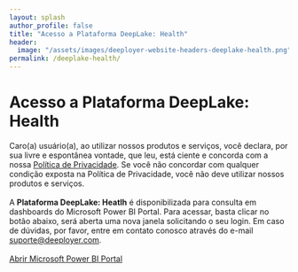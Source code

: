 ```yaml
---
layout: splash
author_profile: false
title: "Acesso a Plataforma DeepLake: Health"
header:
  image: "/assets/images/deeployer-website-headers-deeplake-health.png"
permalink: /deeplake-health/
---
```


# Acesso a Plataforma DeepLake: Health

Caro(a) usuário(a), ao utilizar nossos produtos e serviços, você declara, por sua livre e espontânea vontade, que leu, está ciente e concorda com a nossa <a href="https://www.iubenda.com/privacy-policy/12662037" class="iubenda-white no-brand iubenda-noiframe iubenda-embed iub-legal-only iubenda-noiframe " title="Política de Privacidade ">Política de Privacidade</a>. Se você não concordar com qualquer condição exposta na Política de Privacidade, você não deve utilizar nossos produtos e serviços.
<br /><br />
A **Plataforma DeepLake: Heatlh** é disponibilizada para consulta em dashboards do Microsoft Power BI Portal. Para acessar, basta clicar no botão abaixo, será aberta uma nova janela solicitando o seu login. Em caso de dúvidas, por favor, entre em contato conosco através do e-mail <a href="mailto:suporte@deeployer.com?subject=Suporte com Acesso ao Deeplake: Health&body=Olá, gostaria do suporte da Deeployer para...">suporte@deeployer.com</a>.
<br /><br />
<a href="https://app.powerbi.com" target="_blank" class="btn btn--primary">Abrir Microsoft Power BI Portal</a>

<script type="text/javascript">(function (w,d) {var loader = function () {var s = d.createElement("script"), tag = d.getElementsByTagName("script")[0]; s.src="https://cdn.iubenda.com/iubenda.js"; tag.parentNode.insertBefore(s,tag);}; if(w.addEventListener){w.addEventListener("load", loader, false);}else if(w.attachEvent){w.attachEvent("onload", loader);}else{w.onload = loader;}})(window, document);</script>
